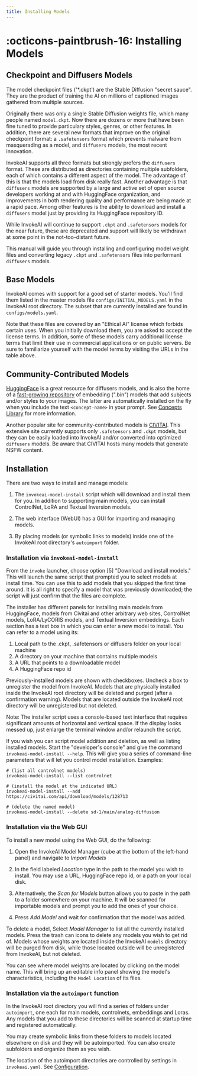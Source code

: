 ```yaml
---
title: Installing Models
---
```


# :octicons-paintbrush-16: Installing Models

## Checkpoint and Diffusers Models

The model checkpoint files ('\*.ckpt') are the Stable Diffusion
"secret sauce". They are the product of training the AI on millions of
captioned images gathered from multiple sources.

Originally there was only a single Stable Diffusion weights file,
which many people named `model.ckpt`. Now there are dozens or more
that have been fine tuned to provide particulary styles, genres, or
other features. In addition, there are several new formats that
improve on the original checkpoint format: a `.safetensors` format
which prevents malware from masquerading as a model, and `diffusers`
models, the most recent innovation.

InvokeAI supports all three formats but strongly prefers the
`diffusers` format. These are distributed as directories containing
multiple subfolders, each of which contains a different aspect of the
model. The advantage of this is that the models load from disk really
fast. Another advantage is that `diffusers` models are supported by a
large and active set of open source developers working at and with
HuggingFace organization, and improvements in both rendering quality
and performance are being made at a rapid pace. Among other features
is the ability to download and install a `diffusers` model just by
providing its HuggingFace repository ID.

While InvokeAI will continue to support `.ckpt` and `.safetensors`
models for the near future, these are deprecated and support will
likely be withdrawn at some point in the not-too-distant future.

This manual will guide you through installing and configuring model
weight files and converting legacy `.ckpt` and `.safetensors` files
into performant `diffusers` models.

## Base Models

InvokeAI comes with support for a good set of starter models. You'll
find them listed in the master models file
`configs/INITIAL_MODELS.yaml` in the InvokeAI root directory. The
subset that are currently installed are found in
`configs/models.yaml`.

Note that these files are covered by an "Ethical AI" license which
forbids certain uses. When you initially download them, you are asked
to accept the license terms. In addition, some of these models carry
additional license terms that limit their use in commercial
applications or on public servers. Be sure to familiarize yourself
with the model terms by visiting the URLs in the table above.

## Community-Contributed Models

[HuggingFace](https://huggingface.co/models?library=diffusers)
is a great resource for diffusers models, and is also the home of a
[fast-growing repository](https://huggingface.co/sd-concepts-library)
of embedding (".bin") models that add subjects and/or styles to your
images. The latter are automatically installed on the fly when you
include the text `<concept-name>` in your prompt. See [Concepts
Library](../features/CONCEPTS.md) for more information.

Another popular site for community-contributed models is
[CIVITAI](https://civitai.com). This extensive site currently supports
only `.safetensors` and `.ckpt` models, but they can be easily loaded
into InvokeAI and/or converted into optimized `diffusers` models. Be
aware that CIVITAI hosts many models that generate NSFW content.

## Installation

There are two ways to install and manage models:

1. The `invokeai-model-install` script which will download and install
them for you.  In addition to supporting main models, you can install
ControlNet, LoRA and Textual Inversion models.

2. The web interface (WebUI) has a GUI for importing and managing
   models.

3. By placing models (or symbolic links to models) inside one of the
InvokeAI root directory's `autoimport` folder.

### Installation via `invokeai-model-install`

From the `invoke` launcher, choose option [5] "Download and install
models." This will launch the same script that prompted you to select
models at install time. You can use this to add models that you
skipped the first time around. It is all right to specify a model that
was previously downloaded; the script will just confirm that the files
are complete.

The installer has different panels for installing main models from
HuggingFace, models from Civitai and other arbitrary web sites,
ControlNet models, LoRA/LyCORIS models, and Textual Inversion
embeddings. Each section has a text box in which you can enter a new
model to install. You can refer to a model using its:

1. Local path to the .ckpt, .safetensors or diffusers folder on your local machine
2. A directory on your machine that contains multiple models
3. A URL that points to a downloadable model
4. A HuggingFace repo id

Previously-installed models are shown with checkboxes. Uncheck a box
to unregister the model from InvokeAI. Models that are physically
installed inside the InvokeAI root directory will be deleted and
purged (after a confirmation warning). Models that are located outside
the InvokeAI root directory will be unregistered but not deleted.

Note: The installer script uses a console-based text interface that requires
significant amounts of horizontal and vertical space. If the display
looks messed up, just enlarge the terminal window and/or relaunch the
script.

If you wish you can script model addition and deletion, as well as
listing installed models. Start the "developer's console" and give the
command `invokeai-model-install --help`. This will give you a series
of command-line parameters that will let you control model
installation. Examples:

```
# (list all controlnet models)
invokeai-model-install --list controlnet

# (install the model at the indicated URL)
invokeai-model-install --add https://civitai.com/api/download/models/128713

# (delete the named model)
invokeai-model-install --delete sd-1/main/analog-diffusion
```

### Installation via the Web GUI

To install a new model using the Web GUI, do the following:

1. Open the InvokeAI Model Manager (cube at the bottom of the
left-hand panel) and navigate to *Import Models*

2. In the field labeled *Location* type in the path to the model you
wish to install. You may use a URL, HuggingFace repo id, or a path on
your local disk.

3. Alternatively, the *Scan for Models* button allows you to paste in
the path to a folder somewhere on your machine. It will be scanned for
importable models and prompt you to add the ones of your choice.

4. Press *Add Model* and wait for confirmation that the model
was added.

To delete a model, Select *Model Manager* to list all the currently
installed models. Press the trash can icons to delete any models you
wish to get rid of. Models whose weights are located inside the
InvokeAI `models` directory will be purged from disk, while those
located outside will be unregistered from InvokeAI, but not deleted.

You can see where model weights are located by clicking on the model name.
This will bring up an editable info panel showing the model's characteristics,
including the `Model Location` of its files.

### Installation via the `autoimport` function

In the InvokeAI root directory you will find a series of folders under
`autoimport`, one each for main models, controlnets, embeddings and
Loras.  Any models that you add to these directories will be scanned
at startup time and registered automatically.

You may create symbolic links from these folders to models located
elsewhere on disk and they will be autoimported. You can also create
subfolders and organize them as you wish.

The location of the autoimport directories are controlled by settings
in `invokeai.yaml`. See [Configuration](../features/CONFIGURATION.md).
